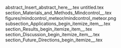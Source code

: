abstract_Insert_abstract_here__.tex
untitled.tex
section_Materials_and_Methods_Mindcontrol__.tex
figures/mindcontrol_meteor/mindcontrol_meteor.png
subsection_Applications_begin_itemize_item__.tex
section_Results_begin_itemize_item__.tex
section_Discussion_begin_itemize_item__.tex
section_Future_Directions_begin_itemize__.tex
